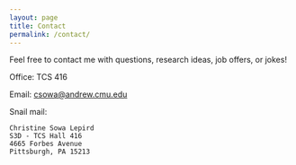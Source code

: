 ```yaml
---
layout: page
title: Contact
permalink: /contact/
---
```


Feel free to contact me with questions, research ideas, job offers, or jokes!

Office: TCS 416

Email: [csowa@andrew.cmu.edu](mailto:csowa@andrew.cmu.edu)

Snail mail:

    Christine Sowa Lepird
    S3D - TCS Hall 416
    4665 Forbes Avenue
    Pittsburgh, PA 15213  
